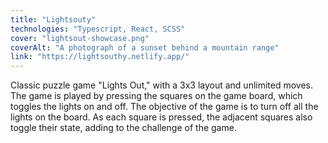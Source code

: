 ```yaml
---
title: "Lightsouty"
technologies: "Typescript, React, SCSS"
cover: "lightsout-showcase.png"
coverAlt: "A photograph of a sunset behind a mountain range"
link: "https://lightsouthy.netlify.app/"
---
```


Classic puzzle game "Lights Out," with a 3x3 layout and unlimited moves. The game is played by pressing the squares on the game board, which toggles the lights on and off. The objective of the game is to turn off all the lights on the board. As each square is pressed, the adjacent squares also toggle their state, adding to the challenge of the game.
